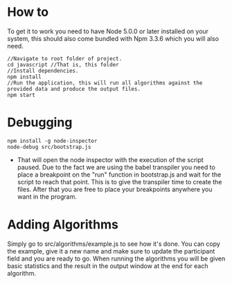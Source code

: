 # How to

To get it to work you need to have Node 5.0.0 or later installed on your system, this should also come bundled with Npm 3.3.6 which you will also need.

 ```
 //Navigate to root folder of project.
 cd javascript //That is, this folder
 //Install dependencies.
 npm install
 //Run the application, this will run all algorithms against the provided data and produce the output files.
 npm start
 ```

# Debugging

 ```
 npm install -g node-inspector
 node-debug src/bootstrap.js
 ```

* That will open the node inspector with the execution of the script paused. Due to the fact we are using the babel transpiler you need to place a breakpoint on the "run" function in bootstrap.js and wait for the script to reach that point. This is to give the transpiler time to create the files. After that you are free to place your breakpoints anywhere you want in the program.

# Adding Algorithms

Simply go to src/algorithms/example.js to see how it's done. You can copy the example, give it a new name and make sure to update the participant field and you are ready to go. When running the algorithms you will be given basic statistics and the result in the output window at the end for each algorithm.
